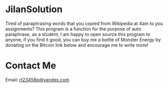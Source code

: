 # JilanSolution



Tired of paraphrasing words that you copied from Wikipedia at 4am to you assignments? This program is a function for the purpose of auto paraphrase, as a student, I am happy to open source this program to anyone, if you find it good, you can buy me a bottle of Monster Energy by donating on the Bitcoin link below and encourage me to write more!


# Contact Me
Email: rt23456p@yandex.com
